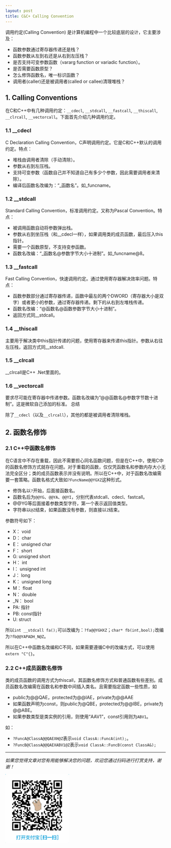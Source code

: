 ```yaml
---
layout: post
title: C&C+ Calling Convention
---
```

调用约定(Calling Convention) 是计算机编程中一个比较底层的设计，它主要涉及：

* 函数参数通过寄存器传递还是栈？
* 函数参数从左到右还是从右到左压栈？
* 是否支持可变参数函数（vararg function or variadic function）。
* 是否需要函数原型？
* 怎么修饰函数名，唯一标识函数？
* 调用者(caller)还是被调用者(called or callee)清理堆栈？


## 1. Calling Conventions
在C和C++中有几种调用约定：`__cdecl`, `__stdcall`, `__fastcall`, `__thiscall`, `__clrcall`, `__vectorcall`。下面首先介绍几种调用约定。

### 1.1 __cdecl

C Declaration Calling Convention，C声明调用约定。它是C和C++默认的调用约定。特点：

* 堆栈由调用者清除（手动清除）。
* 参数从右到左压栈。
* 支持可变参数（函数自己并不知道自己有多少个参数，因此需要调用者来清除）。
* 编译后函数名改编为：“_函数名”。如_funcname。

### 1.2 __stdcall

Standard Calling Convention，标准调用约定。又称为Pascal Convention。特点：

* 被调用函数自动将参数弹出栈。
* 参数从右到坐压栈（和__cdecl一样），如果调用类的成员函数，最后压入this指针。
* 需要一个函数原型，不支持变参函数。
* 函数名改编：“_函数名@参数字节大小十进制”。如_funcname@8。

### 1.3 __fastcall

Fast Calling Convention，快速调用约定。通过使用寄存器解决效率问题。特点：

* 函数参数部分通过寄存器传递，函数中最左的两个DWORD（寄存器大小是双字）或者更小的参数，通过寄存器传递。剩下的从右到左堆栈传递。
* 函数名改编：“@函数名@函数参数字节大小十进制”。
* 返回方式同__stdcall。

### 1.4 __thiscall

主要用于解决类中this指针传递的问题，使用寄存器来传递this指针。参数从右往左压栈，返回方式同__stdcall.

### 1.5 __clrcall

__clrcall是C++ .Net里面的。

### 1.6 __vectorcall

要求尽可能在寄存器中传递参数。函数名改编为”@@函数名@参数字节数十进制”。这是微软自己添加的标准。
总结

除了`__cdecl`（以及`__clrcall`），其他的都是被调用者清除堆栈。

## 2. 函数名修饰

### 2.1 C++中函数名修饰
在C语言中不存在重载，因此不需要担心同名函数问题，但是在C++中，使用C中的函数名修饰方式就存在问题。对于重载的函数，仅仅凭函数名和参数内存大小无法完全区分；类的成员函数表示并没有说明。所以在C++中，对于函数名改编需要一套策略。函数名格式大致如`?FuncName@@YGXZ`这种形式。

* 修饰名以`?`开始，后面接函数名。
* 函数名后为`@@YG`、`@@YA`、`@@YI`，分别代表stdcall、cdecl、fastcall。
* @@YG等后面接着参数类型字符，第一个表示返回值类型。
* 字符串以`@Z`结束，如果函数没有参数，则直接以`Z`结束。

参数符号如下：

* X： void 
* D： char
* E： unsigned char
* F： short
* G:  unsigned short
* H： int
* I： unsigned int
* J： long
* K： unsigned long
* M： float
* N： double
* _N： bool
* PA: 指针
* PB: const指针
* U: struct

所以`int __stdcall fa();`可以改编为：`?fa@@YGHXZ`；`char* fb(int,bool);`改编为`?fb@@YAPADH_N@Z`。

所以在C++中函数名改编和C不同，如果需要遵循C中的改编方式，可以使用`extern "C"{}`。

### 2.2 C++成员函数名修饰
类的成员函数的调用方式为thiscall，其函数名修饰方式和普通函数有些差别。成员函数名改编需在函数名和参数中间插入类名。且需要指定函数一些性质，如

* public为@@QAE，protected为@@IAE，private为@@AAE
* 如果函数声明为const，则public为@QBE，protected为@@IBE，private为@@ABE。
* 如果参数类型是类实例的引用，则使用“AAV1”，const引用则为`ABV1`。

如：

* `?FuncA@ClassA@@QAEXH@Z`表示`void ClassA::FuncA(int);`。
* `?FuncB@ClassA@@QAEXABV1@Z`表示`void ClassA::FuncB(const ClassA&);`

---

_如果您觉得文章对您有用能够解决您的问题，欢迎您通过扫码进行打赏支持，谢谢！_

<img src="/public/post/img/alipay.jpg" style="width: 200px;margin:auto auto;"/>



